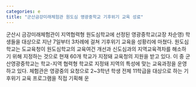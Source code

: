 ```yaml
---
categories: e
title: "군산금강미래체험관 원도심 영광중학교 기후위기 교육 성료"
---
```

군산시 금강미래체험관이 지역협력형 원도심학교에 선정된 영광중학교(교장 차순영) 학생들을 대상으로 지난 7일부터 3차례에 걸쳐 기후위기 교육을 성황리에 마쳤다. 원도심학교는 도교육청이 원도심학교의 교육여건 개선과 신도심과의 지역교육격차를 해소하기 위해 지정하는 것으로 현재 60개 학교가 지정돼 교육청의 지원을 받고 있다. 이 중 군산영광중학교는 학교-지역 협력형 학교로 지정돼 지역의 특성에 맞는 교육과정을 운영하고 있다. 체험관은 영광중의 요청으로 2~3학년 학생 전체 11학급을 대상으로 하는 기후위기 교육 프로그램을 직접 기획해 운